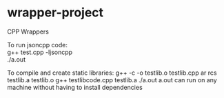 # wrapper-project
CPP Wrappers

To run jsoncpp code:   
  g++ test.cpp -ljsoncpp   
  ./a.out

To compile and create static libraries:
  g++ -c -o testlib.o testlib.cpp
  ar rcs testlib.a testlib.o
  g++ testlibcode.cpp testlib.a
  ./a.out
a.out can run on any machine without having to install dependencies